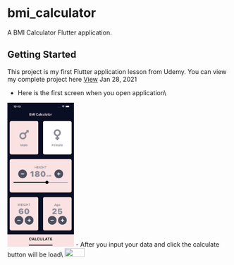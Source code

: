 # bmi_calculator

A BMI Calculator Flutter application.

## Getting Started

This project is my first Flutter application lesson from Udemy. You can view my complete project here [View](https://github.com/phantom037/BMI_Calculator)
Jan 28, 2021
- Here is the first screen when you open application\
<img src="https://github.com/phantom037/BMI_Calculator/blob/master/AppImages/BMI1.png?raw=true" width="30%" height="30%">
- After you input your data and click the calculate button will be load\
<img src="hhttps://github.com/phantom037/BMI_Calculator/blob/master/AppImages/BMi2.png?raw=true" width="30%" height="30%">
